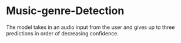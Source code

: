 # Music-genre-Detection
The model takes in an audio input from the user and gives up to three predictions in order of decreasing confidence.
